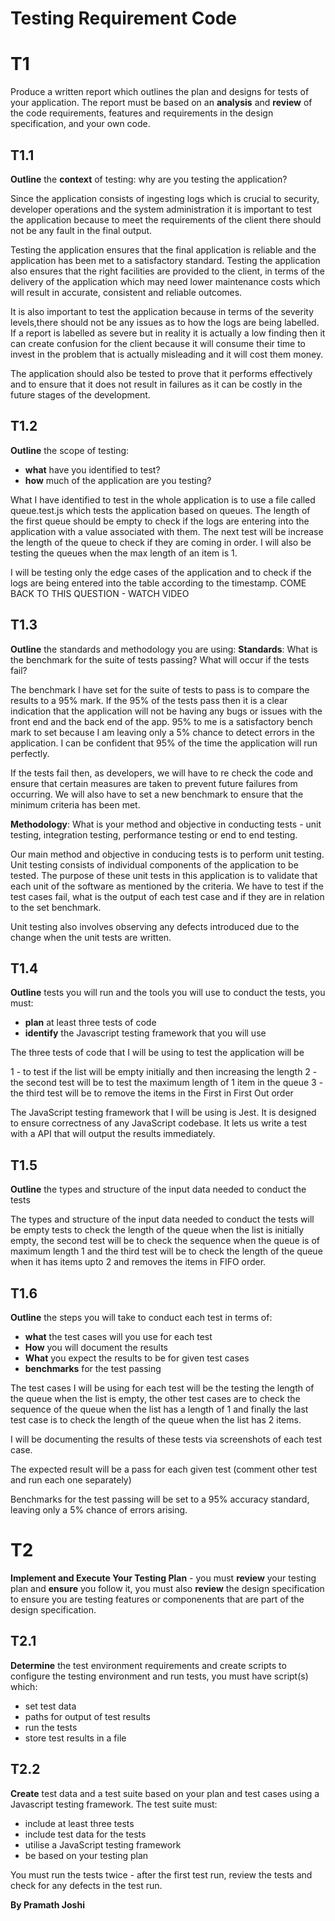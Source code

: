 # Testing Requirement Code

# T1 

Produce a written report which outlines the plan and designs for tests of your application. The report must be based on an **analysis** and **review** of the code requirements, features and requirements in the design specification, and your own code. 

## T1.1
**Outline** the **context** of testing: why are you testing the application?

Since the application consists of ingesting logs which is crucial to security, developer operations and the system administration it is important to test the application because to meet the requirements of the client there should not be any fault in the final output. 

Testing the application ensures that the final application is reliable and the application has been met to a satisfactory standard. Testing the application also ensures that the right facilities are provided to the client, in terms of the delivery of the application which may need lower maintenance costs which will result in accurate, consistent and reliable outcomes. 

It is also important to test the application because in terms of the severity levels,there should not be any issues as to how the logs are being labelled. If a report is labelled as severe but in reality it is actually a low finding then it can create confusion for the client because it will consume their time to invest in the problem that is actually misleading and it will cost them money. 

The application should also be tested to prove that it performs effectively and to ensure that it does not result in failures as it can be costly in the future stages of the development. 

## T1.2
**Outline** the scope of testing:
- **what** have you identified to test?
- **how** much of the application are you testing?

What I have identified to test in the whole application is to use a file called queue.test.js which tests the application based on queues. The length of the first queue should be empty to check if the logs are entering into the application with a value associated with them. The next test will be increase the length of the queue to check if they are coming in order. I will also be testing the queues when the max length of an item is 1. 

I will be testing only the edge cases of the application and to check if the logs are being entered into the table according to the timestamp.
COME BACK TO THIS QUESTION - WATCH VIDEO


## T1.3
**Outline** the standards and methodology you are using:
**Standards**: What is the benchmark for the suite of tests passing? What will occur if the tests fail?

The benchmark I have set for the suite of tests to pass is to compare the results to a 95% mark. If the 95% of the tests pass then it is a clear indication that the application will not be having any bugs or issues with the front end and the back end of the app. 95% to me is a satisfactory bench mark to set because I am leaving only a 5% chance to detect errors in the application. I can be confident that 95% of the time the application will run perfectly. 

If the tests fail then, as developers, we will have to re check the code and ensure that certain measures are taken to prevent future failures from occurring. We will also have to set a new benchmark to ensure that the minimum criteria has been met. 

**Methodology**: What is your method and objective in conducting tests - unit testing, integration testing, performance testing or end to end testing.

Our main method and objective in conducing tests is to perform unit testing. Unit testing consists of individual components of the application to be tested. The purpose of these unit tests in this application is to validate that each unit of the software as mentioned by the criteria. We have to test if the test cases fail, what is the output of each test case and if they are in relation to the set benchmark. 

Unit testing also involves observing any defects introduced due to the change when the unit tests are written. 


## T1.4
**Outline** tests you will run and the tools you will use to conduct the tests, you must:
- **plan** at least three tests of code
- **identify** the Javascript testing framework that you will use

The three tests of code that I will be using to test the application will be 

1 - to test if the list will be empty initially and then increasing the length 
2 - the second test will be to test the maximum length of 1 item in the queue 
3 - the third test will be to remove the items in the First in First Out order

The JavaScript testing framework that I will be using is Jest. It is designed to ensure correctness of any JavaScript codebase. It lets us write a test with a API that will output the results immediately. 


## T1.5
**Outline** the types and structure of the input data needed to conduct the tests

The types and structure of the input data needed to conduct the tests will be empty tests to check the length of the queue when the list is initially empty, the second test will be to check the sequence when the queue is of maximum length 1 and the third test will be to check the length of the queue when it has items upto 2 and removes the items in FIFO order. 


## T1.6
**Outline** the steps you will take to conduct each test in terms of:
- **what** the test cases will you use for each test
- **How** you will document the results
- **What** you expect the results to be for given test cases
- **benchmarks** for the test passing 


The test cases I will be using for each test will be the testing the length of the queue when the list is empty, the other test cases are to check the sequence of the queue when the list has a length of 1 and finally the last test case is to check the length of the queue when the list has 2 items. 

I will be documenting the results of these tests via screenshots of each test case.

The expected result will be a pass for each given test (comment other test and run each one separately) 

Benchmarks for the test passing will be set to a 95% accuracy standard, leaving only a 5% chance of errors arising. 


# T2
**Implement and Execute Your Testing Plan** - you must **review** your testing plan and **ensure** you follow it, you must also **review** the design specification to ensure you are testing features or componenents that are part of the design specification. 

## T2.1
**Determine** the test environment requirements and create scripts to configure the testing environment and run tests, you must have script(s) which:
- set test data
- paths for output of test results
- run the tests
- store test results in a file


## T2.2 
**Create** test data and a test suite based on your plan and test cases using a Javascript testing framework. The test suite must:
- include at least three tests
- include test data for the tests
- utilise a JavaScript testing framework
- be based on your testing plan

You must run the tests twice - after the first test run, review the tests and check for any defects in the test run. 




**By Pramath Joshi**







